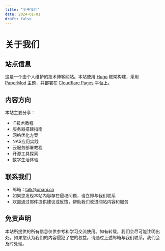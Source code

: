 ```yaml
---
title: "关于我们"
date: 2024-01-01
draft: false
---
```


# 关于我们

## 站点信息
这是一个由个人维护的技术博客网站。本站使用 [Hugo](https://gohugo.io/) 框架构建，采用 [PaperMod](https://github.com/adityatelange/hugo-PaperMod) 主题，并部署在 [Cloudflare Pages](https://pages.cloudflare.com/) 平台上。

## 内容方向
本站主要分享：
- IT技术教程
- 服务器搭建指南
- 网络优化方案
- NAS应用实践
- 云服务部署教程
- 开源工具探索
- 数字生活体验

## 联系我们
- 邮箱：talk@onani.cn
- 如果您发现本站内容存在侵权问题，请立即与我们联系
- 欢迎通过邮件提供建议或反馈，帮助我们改进网站内容和服务

## 免责声明
本站所提供的所有信息仅供参考和学习交流使用。如有转载，我们会尽可能注明出处。如果您认为我们的内容侵犯了您的权益，请通过上述邮箱与我们联系，我们会及时处理。
